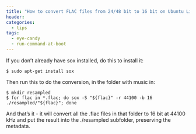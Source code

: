```yaml
---
title: "How to convert FLAC files from 24/48 bit to 16 bit on Ubuntu Linux"
header:
categories:
  - tips
tags:
  - eye-candy 
  - run-command-at-boot
---
```


If you don’t already have sox installed, do this to install it:
```
$ sudo apt-get install sox
```
Then run this to do the conversion, in the folder with music in:
```
$ mkdir resampled
$ for flac in *.flac; do sox -S "${flac}" -r 44100 -b 16 ./resampled/"${flac}"; done
```
And that’s it - it will convert all the .flac files in that folder to 16 bit at 44100 kHz and put the result into the ./resampled subfolder, preserving the metadata.